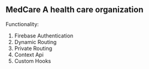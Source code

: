 ## MedCare A health care organization

Functionality:

1. Firebase Authentication
2. Dynamic Routing
3. Private Routing
4. Context Api
5. Custom Hooks
